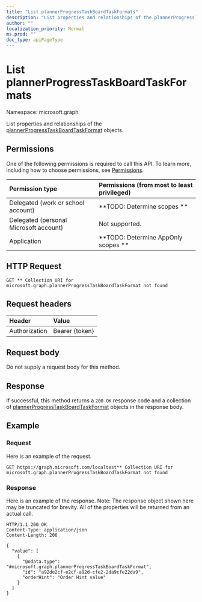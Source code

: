 ```yaml
---
title: "List plannerProgressTaskBoardTaskFormats"
description: "List properties and relationships of the plannerProgressTaskBoardTaskFormat objects."
author: ""
localization_priority: Normal
ms.prod: ""
doc_type: apiPageType
---
```


# List plannerProgressTaskBoardTaskFormats

Namespace: microsoft.graph

List properties and relationships of the [plannerProgressTaskBoardTaskFormat](../resources/plannerprogresstaskboardtaskformat.md) objects.

## Permissions
One of the following permissions is required to call this API. To learn more, including how to choose permissions, see [Permissions](/concepts/permissions-reference.md).

|Permission type|Permissions (from most to least privileged)|
|:---|:---|
|Delegated (work or school account)|**TODO: Determine scopes **|
|Delegated (personal Microsoft account)|Not supported.|
|Application|**TODO: Determine AppOnly scopes **|

## HTTP Request
<!-- {
  "blockType": "ignored"
}
-->
``` http
GET ** Collection URI for microsoft.graph.plannerProgressTaskBoardTaskFormat not found
```

## Request headers
|Header|Value|
|:---|:---|
|Authorization|Bearer {token}|

## Request body
Do not supply a request body for this method.

## Response
If successful, this method returns a `200 OK` response code and a collection of [plannerProgressTaskBoardTaskFormat](../resources/plannerprogresstaskboardtaskformat.md) objects in the response body.

## Example

### Request
Here is an example of the request.
<!-- {
  "blockType": "request",
  "name": "get_plannerprogresstaskboardtaskformat"
}
-->
``` http
GET https://graph.microsoft.com/localtest** Collection URI for microsoft.graph.plannerProgressTaskBoardTaskFormat not found
```

### Response
Here is an example of the response. Note: The response object shown here may be truncated for brevity. All of the properties will be returned from an actual call.
<!-- {
  "blockType": "response",
  "truncated": true,
  "@odata.type": "collection(microsoft.graph.plannerprogresstaskboardtaskformat)"
}
-->
``` http
HTTP/1.1 200 OK
Content-Type: application/json
Content-Length: 206

{
  "value": [
    {
      "@odata.type": "#microsoft.graph.plannerProgressTaskBoardTaskFormat",
      "id": "a92de2cf-e2cf-a92d-cfe2-2da9cfe22da9",
      "orderHint": "Order Hint value"
    }
  ]
}
```

